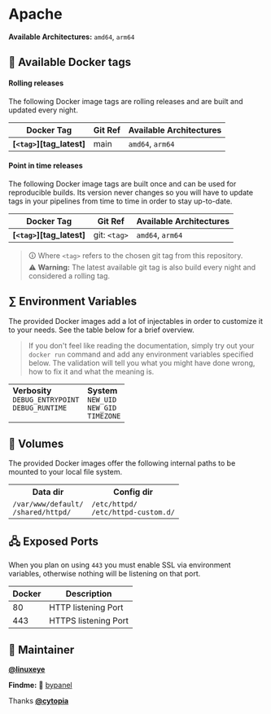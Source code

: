 # Apache

**Available Architectures:**  `amd64`, `arm64`

## 🐋 Available Docker tags


#### Rolling releases

The following Docker image tags are rolling releases and are built and updated every night.


| Docker Tag                       |    Git Ref   |  Available Architectures    |
|----------------------------------|--------------|-----------------------------|
| **[`<tag>`][tag_latest]**        |      main    |      `amd64`, `arm64`       |


#### Point in time releases

The following Docker image tags are built once and can be used for reproducible builds. Its version never changes so you will have to update tags in your pipelines from time to time in order to stay up-to-date.

| Docker Tag                       | Git Ref      |  Available Architectures    |
|----------------------------------|--------------|-----------------------------|
| **[`<tag>`][tag_latest]**        | git: `<tag>` |      `amd64`, `arm64`       |

> 🛈 Where `<tag>` refers to the chosen git tag from this repository.<br/>
> ⚠ **Warning:** The latest available git tag is also build every night and considered a rolling tag.


## ∑ Environment Variables

The provided Docker images add a lot of injectables in order to customize it to your needs. See the table below for a brief overview.

>
> If you don't feel like reading the documentation, simply try out your `docker run` command and add
> any environment variables specified below. The validation will tell you what you might have done wrong,
> how to fix it and what the meaning is.

<table>
 <tr valign="top" style="vertical-align:top">
  <td>
   <strong>Verbosity</strong><br/>
   <code>DEBUG_ENTRYPOINT</a></code><br/>
   <code>DEBUG_RUNTIME</a></code><br/>
  </td>
  <td>
   <strong>System</strong><br/>
   <code>NEW_UID</a></code><br/>
   <code>NEW_GID</a></code><br/>
   <code>TIMEZONE</a></code><br/>
  </td>
 </tr>
</table>


## 📂 Volumes

The provided Docker images offer the following internal paths to be mounted to your local file system.

<table>
 <tr>
  <th>Data dir</th>
  <th>Config dir</th>
 </tr>
 <tr valign="top" style="vertical-align:top">
  <td>
   <code>/var/www/default/</code><br/>
   <code>/shared/httpd/</code><br/>
  </td>
  <td>
   <code>/etc/httpd/</code><br/>
   <code>/etc/httpd-custom.d/</code><br/>
  </td>
 </tr>
</table>


## 🖧 Exposed Ports

When you plan on using `443` you must enable SSL via environment variables, otherwise nothing will be listening on that port.

| Docker | Description |
|--------|-------------|
| 80     | HTTP listening Port |
| 443    | HTTPS listening Port |


## 🧘 Maintainer

**[@linuxeye](https://github.com/linuxeye)**

**Findme:**
**🐋** [bypanel](https://hub.docker.com/u/bypanel)

Thanks **[@cytopia](https://github.com/cytopia)**
